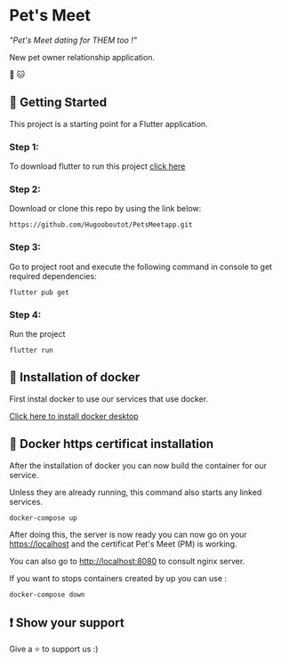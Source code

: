 # Pet's Meet 

*"Pet's Meet dating for THEM too !"*

New pet owner relationship application.

🐶 🐱

## 🐾 Getting Started

This project is a starting point for a Flutter application.

### Step 1:

To download flutter to run this project [click here](https://flutter.dev/docs/get-started/install)

### Step 2:

Download or clone this repo by using the link below:

```https://github.com/Hugooboutot/PetsMeetapp.git```

### Step 3:

Go to project root and execute the following command in console to get required dependencies:

```flutter pub get```

### Step 4:

Run the project

```flutter run```

## 🔨 Installation of docker

First instal docker to use our services that use docker.

[Click here to install docker desktop](https://docs.docker.com/desktop/)

## 🔐 Docker https certificat installation

After the installation of docker you can now build the container for our service.

Unless they are already running, this command also starts any linked services.

```docker-compose up```

After doing this, the server is now ready you can now go on your [https://localhost](https://localhost) and the certificat Pet's Meet (PM) is working.

You can also go to [http://localhost:8080](http://localhost:8080) to consult nginx server.

If you want to stops containers created by up you can use :

```docker-compose down```

## ❗ Show your support

Give a ⭐ to support us :)